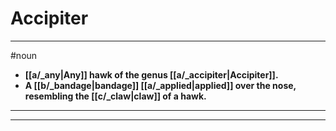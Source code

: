 # Accipiter
---
#noun
- **[[a/_any|Any]] hawk of the genus [[a/_accipiter|Accipiter]].**
- **A [[b/_bandage|bandage]] [[a/_applied|applied]] over the nose, resembling the [[c/_claw|claw]] of a hawk.**
---
---

